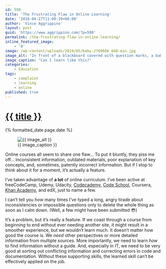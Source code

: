 ```yaml
---
id: 598
title: 'The Frustrating Flaw in Online Learning'
date: '2018-04-27T11:00:39+08:00'
author: 'Vince Aggrippino'
layout: post
guid: 'https://www.aggrippino.com/?p=598'
permalink: /the-frustrating-flaw-in-online-learning/
inline_featured_image:
    - '0'
image: /wp-content/uploads/2019/05/baby-2709666_640-min.jpg
image_alt: "In front of a blackboard covered with question marks, a baby sits behind a laptop computer"
image_caption: "Can I learn like this?"
categories:
    - Education
tags:
    - complaint
    - learning
    - online
published: true
---
```

<h1 class="post__title"><a href="{{ page.url }}">{{ title }}</a></h1>
<div class="post__date">{% formatted_date page.date %}</div>

<figure class="post__image">
    <img src="{{ image }}" alt="{{ image_alt }}">
    <figcaption>{{ image_caption }}</figcaption>
</figure>

 Online courses all seem to share one flaw… To put it bluntly, they piss me off… Inconsistent information, outdated materials, poor explanation of key concepts, and, sometimes, patently incorrect information. But if I stop to think about it for a moment, it’s actually a feature.

I’ve taken advantage of **a lot** of online curriculum. I’ve been active at freeCodeCamp, Udemy, Udacity, [Codecademy](https://www.codecademy.com/profiles/vaggrippino), [Code School](https://app.pluralsight.com/profile/vince-aggrippino), Coursera, [Khan Academy](https://www.khanacademy.org/profile/vaggrippino/), and edX, just to name a few.

I can’t tell you how many times I’ve typed a long, angry tirade about inconsistencies or impossible questions only to delete the whole thing as soon as I calm down. (Well, a few might have been submitted 😳)

It’s a problem, but it’s really a feature. If we coast through a course from beginning to end without ever needing another site, it might result in a smoother experience, but we wouldn’t learn much. It doesn’t matter how good the course is. We *need* other perspectives or more detailed information from multiple sources. More importantly, we need to learn *how* to find information without a guide. And, especially in IT, we need to be very good at sorting out conflicting information and correcting errors in code and documentation. Without these supporting skills, the learned skill can’t be effectively applied on the job.
